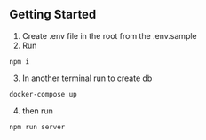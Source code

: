 ## Getting Started
1. Create .env file in the root from the .env.sample 
2. Run
```
npm i

```

3. In another terminal run to create db

```
docker-compose up
```

4. then run
```
npm run server
```
